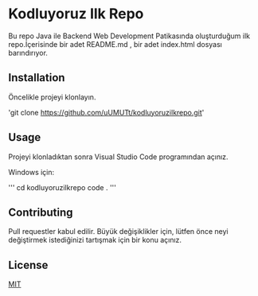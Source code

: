 # Kodluyoruz Ilk Repo

Bu repo Java ile Backend Web Development Patikasında oluşturduğum ilk repo.İçerisinde bir adet README.md , bir adet index.html dosyası barındırıyor.

## Installation

Öncelikle projeyi klonlayın.

 'git clone https://github.com/uUMUTt/kodluyoruzilkrepo.git'

## Usage

Projeyi klonladıktan sonra Visual Studio Code programından açınız.

Windows için:

 '''
 cd kodluyoruzilkrepo
 code .
 '''

## Contributing

Pull requestler kabul edilir. Büyük değişiklikler için, lütfen önce neyi değiştirmek istediğinizi tartışmak için bir konu açınız.

## License

[MIT](https://choosealicense.com/licenses/mit/)


